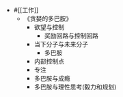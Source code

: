 - #[[工作]]
    - 《贪婪的多巴胺》
        - 欲望与控制
            - 奖励回路与控制回路
        - 当下分子与未来分子
            - 多巴胺
        - 内部控制点
        - 专注
        - 多巴胺与成瘾
        - 多巴胺与理性思考(毅力和规划)
